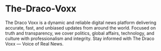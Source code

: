 # The-Draco-Voxx
The Draco Voxx is a dynamic and reliable digital news platform delivering accurate, fast, and unbiased updates from around the world. Focused on truth and transparency, we cover politics, global affairs, technology, and culture with professionalism and integrity. Stay informed with The Draco Voxx — Voice of Real News.
